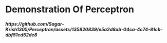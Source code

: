 
 <h1> Demonstration Of Perceptron </h1>

<h5> 
https://github.com/Sagar-Krish1305/Perceptron/assets/135820839/e5a2d8ab-04ca-4c74-81cb-dbf51cd52de8



